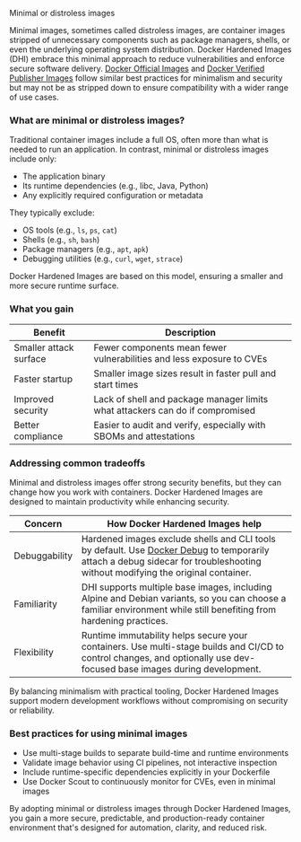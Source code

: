 Minimal or distroless images



Minimal images, sometimes called distroless images, are container images
stripped of unnecessary components such as package managers, shells, or even the
underlying operating system distribution. Docker Hardened Images (DHI) embrace
this minimal approach to reduce vulnerabilities and enforce secure software
delivery. [Docker Official
Images](../../docker-hub/image-library/trusted-content.md#docker-official-images)
and [Docker Verified Publisher
Images](../../docker-hub/image-library/trusted-content.md#verified-publisher-images)
follow similar best practices for minimalism and security but may not be as
stripped down to ensure compatibility with a wider range of use cases.

### What are minimal or distroless images?

Traditional container images include a full OS, often more than what is needed
to run an application. In contrast, minimal or distroless images include only:

- The application binary
- Its runtime dependencies (e.g., libc, Java, Python)
- Any explicitly required configuration or metadata

They typically exclude:

- OS tools (e.g., `ls`, `ps`, `cat`)
- Shells (e.g., `sh`, `bash`)
- Package managers (e.g., `apt`, `apk`)
- Debugging utilities (e.g., `curl`, `wget`, `strace`)

Docker Hardened Images are based on this model, ensuring a smaller and more
secure runtime surface.

### What you gain

| Benefit                | Description                                                                   |
|------------------------|-------------------------------------------------------------------------------|
| Smaller attack surface | Fewer components mean fewer vulnerabilities and less exposure to CVEs         |
| Faster startup         | Smaller image sizes result in faster pull and start times                     |
| Improved security      | Lack of shell and package manager limits what attackers can do if compromised |
| Better compliance      | Easier to audit and verify, especially with SBOMs and attestations            |

### Addressing common tradeoffs

Minimal and distroless images offer strong security benefits, but they can
change how you work with containers. Docker Hardened Images are designed to
maintain productivity while enhancing security.

| Concern           | How Docker Hardened Images help                                                                                                                                                                                         |
|-------------------|-------------------------------------------------------------------------------------------------------------------------------------------------------------------------------------------------------------------------|
| Debuggability | Hardened images exclude shells and CLI tools by default. Use [Docker Debug](../../../reference/cli/docker/debug.md) to temporarily attach a debug sidecar for troubleshooting without modifying the original container. |
| Familiarity   | DHI supports multiple base images, including Alpine and Debian variants, so you can choose a familiar environment while still benefiting from hardening practices.                                                        |
| Flexibility   | Runtime immutability helps secure your containers. Use multi-stage builds and CI/CD to control changes, and optionally use dev-focused base images during development.                                                  |

By balancing minimalism with practical tooling, Docker Hardened Images support
modern development workflows without compromising on security or reliability.

### Best practices for using minimal images

- Use multi-stage builds to separate build-time and runtime environments
- Validate image behavior using CI pipelines, not interactive inspection
- Include runtime-specific dependencies explicitly in your Dockerfile
- Use Docker Scout to continuously monitor for CVEs, even in minimal images

By adopting minimal or distroless images through Docker Hardened Images, you
gain a more secure, predictable, and production-ready container environment
that's designed for automation, clarity, and reduced risk.

